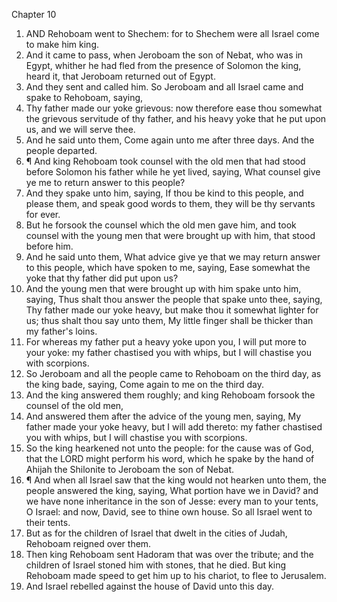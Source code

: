 

Chapter 10

1. AND Rehoboam went to Shechem: for to Shechem were all Israel come to make him king.
2. And it came to pass, when Jeroboam the son of Nebat, who was in Egypt, whither he had fled from the presence of Solomon the king, heard it, that Jeroboam returned out of Egypt.
3. And they sent and called him.  So Jeroboam and all Israel came and spake to Rehoboam, saying,
4. Thy father made our yoke grievous: now therefore ease thou somewhat the grievous servitude of thy father, and his heavy yoke that he put upon us, and we will serve thee.
5. And he said unto them, Come again unto me after three days.  And the people departed.
6. ¶ And king Rehoboam took counsel with the old men that had stood before Solomon his father while he yet lived, saying, What counsel give ye me to return answer to this people?
7. And they spake unto him, saying, If thou be kind to this people, and please them, and speak good words to them, they will be thy servants for ever.
8. But he forsook the counsel which the old men gave him, and took counsel with the young men that were brought up with him, that stood before him.
9. And he said unto them, What advice give ye that we may return answer to this people, which have spoken to me, saying, Ease somewhat the yoke that thy father did put upon us?
10. And the young men that were brought up with him spake unto him, saying, Thus shalt thou answer the people that spake unto thee, saying, Thy father made our yoke heavy, but make thou it somewhat lighter for us; thus shalt thou say unto them, My little finger shall be thicker than my father's loins.
11. For whereas my father put a heavy yoke upon you, I will put more to your yoke: my father chastised you with whips, but I will chastise you with scorpions.
12. So Jeroboam and all the people came to Rehoboam on the third day, as the king bade, saying, Come again to me on the third day.
13. And the king answered them roughly; and king Rehoboam forsook the counsel of the old men,
14. And answered them after the advice of the young men, saying, My father made your yoke heavy, but I will add thereto: my father chastised you with whips, but I will chastise you with scorpions.
15. So the king hearkened not unto the people: for the cause was of God, that the LORD might perform his word, which he spake by the hand of Ahijah the Shilonite to Jeroboam the son of Nebat.
16. ¶ And when all Israel saw that the king would not hearken unto them, the people answered the king, saying, What portion have we in David?  and we have none inheritance in the son of Jesse: every man to your tents, O Israel: and now, David, see to thine own house.  So all Israel went to their tents.
17. But as for the children of Israel that dwelt in the cities of Judah, Rehoboam reigned over them.
18. Then king Rehoboam sent Hadoram that was over the tribute; and the children of Israel stoned him with stones, that he died.  But king Rehoboam made speed to get him up to his chariot, to flee to Jerusalem.
19. And Israel rebelled against the house of David unto this day.

